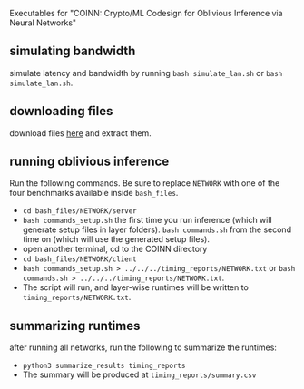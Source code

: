 Executables for "COINN: Crypto/ML Codesign for Oblivious Inference via Neural Networks"

## simulating bandwidth
simulate latency and bandwidth by running ```bash simulate_lan.sh``` or ```bash simulate_lan.sh```.
## downloading files
download files [here](https://drive.google.com/file/d/1ow3WqRm4FYok2Kxgq4Ob8wWNLVgZxJPI/view?usp=sharing) and extract them.
## running oblivious inference
Run the following commands. Be sure to replace ```NETWORK``` with one of the four benchmarks available inside ```bash_files```.
- ```cd bash_files/NETWORK/server```
- ```bash commands_setup.sh``` the first time you run inference (which will generate setup files in layer folders). ```bash commands.sh``` from the second time on (which will use the generated setup files).
- open another terminal, cd to the COINN directory
- ```cd bash_files/NETWORK/client```
- ```bash commands_setup.sh > ../../../timing_reports/NETWORK.txt``` or ```bash commands.sh > ../../../timing_reports/NETWORK.txt```.
- The script will run, and layer-wise runtimes will be written to ```timing_reports/NETWORK.txt```.
## summarizing runtimes
after running all networks, run the following to summarize the runtimes:
- ```python3 summarize_results timing_reports```
- The summary will be produced at ```timing_reports/summary.csv```